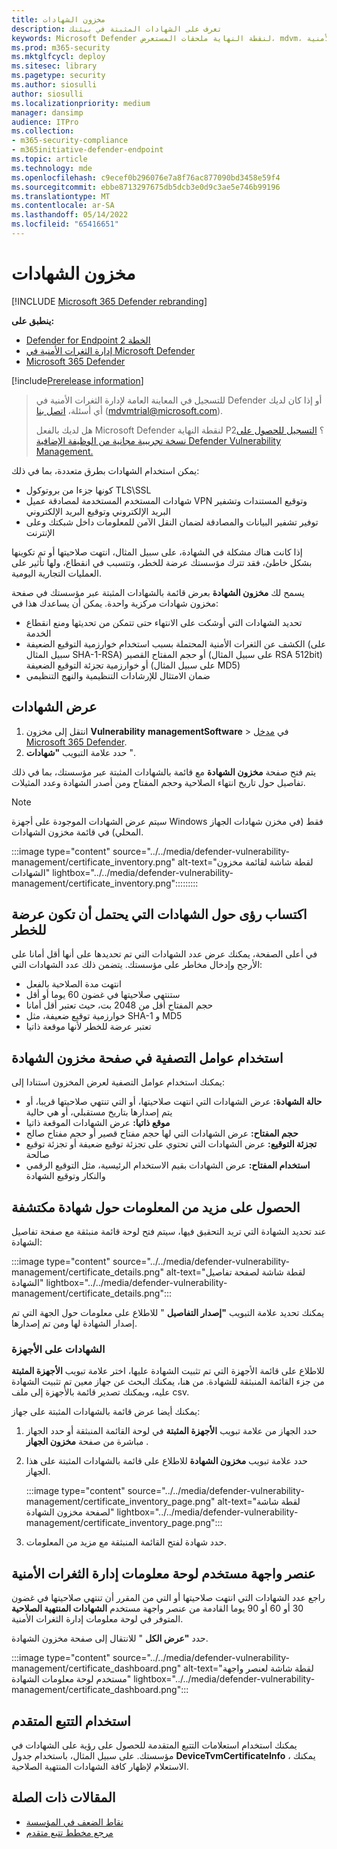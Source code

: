 ```yaml
---
title: مخزون الشهادات
description: تعرف على الشهادات المثبتة في بيئتك
keywords: Microsoft Defender لنقطة النهاية ملحقات المستعرض، mdvm، إدارة الثغرات الأمنية
ms.prod: m365-security
ms.mktglfcycl: deploy
ms.sitesec: library
ms.pagetype: security
ms.author: siosulli
author: siosulli
ms.localizationpriority: medium
manager: dansimp
audience: ITPro
ms.collection:
- m365-security-compliance
- m365initiative-defender-endpoint
ms.topic: article
ms.technology: mde
ms.openlocfilehash: c9ecef0b296076e7a8f76ac877090bd3458e59f4
ms.sourcegitcommit: ebbe8713297675db5dcb3e0d9c3ae5e746b99196
ms.translationtype: MT
ms.contentlocale: ar-SA
ms.lasthandoff: 05/14/2022
ms.locfileid: "65416651"
---
```

# <a name="certificate-inventory"></a>مخزون الشهادات

[!INCLUDE [Microsoft 365 Defender rebranding](../../includes/microsoft-defender.md)]

**ينطبق على:**

- [Defender for Endpoint الخطة 2](https://go.microsoft.com/fwlink/?linkid=2154037)
- [إدارة الثغرات الأمنية في Microsoft Defender](index.yml)
- [Microsoft 365 Defender](https://go.microsoft.com/fwlink/?linkid=2118804)

[!include[Prerelease information](../../includes/prerelease.md)]

> للتسجيل في المعاينة العامة لإدارة الثغرات الأمنية في Defender أو إذا كان لديك أي أسئلة، [اتصل بنا](mailto:mdvmtrial@microsoft.com) (mdvmtrial@microsoft.com).
>
> هل لديك بالفعل Microsoft Defender لنقطة النهاية P2؟ [التسجيل للحصول على نسخة تجريبية مجانية من الوظيفة الإضافية Defender Vulnerability Management.](https://signup.microsoft.com/get-started/signup?products=5908ecaa-b8a7-4a04-b6c0-d44fd934b6f2)

يمكن استخدام الشهادات بطرق متعددة، بما في ذلك:

- كونها جزءا من بروتوكول TLS\SSL
- شهادات المستخدم المستخدمة لمصادقة عميل VPN وتوقيع المستندات وتشفير البريد الإلكتروني وتوقيع البريد الإلكتروني
- توفير تشفير البيانات والمصادقة لضمان النقل الآمن للمعلومات داخل شبكتك وعلى الإنترنت

إذا كانت هناك مشكلة في الشهادة، على سبيل المثال، انتهت صلاحيتها أو تم تكوينها بشكل خاطئ، فقد تترك مؤسستك عرضة للخطر، وتتسبب في انقطاع، ولها تأثير على العمليات التجارية اليومية.

يسمح لك **مخزون الشهادة** بعرض قائمة بالشهادات المثبتة عبر مؤسستك في صفحة مخزون شهادات مركزية واحدة. يمكن أن يساعدك هذا في:

- تحديد الشهادات التي أوشكت على الانتهاء حتى تتمكن من تحديثها ومنع انقطاع الخدمة
- الكشف عن الثغرات الأمنية المحتملة بسبب استخدام خوارزمية التوقيع الضعيفة (على سبيل المثال SHA-1-RSA) أو حجم المفتاح القصير (على سبيل المثال RSA 512bit) أو خوارزمية تجزئة التوقيع الضعيفة (على سبيل المثال MD5)
- ضمان الامتثال للإرشادات التنظيمية والنهج التنظيمي

## <a name="view-your-certificates"></a>عرض الشهادات

1. انتقل إلى مخزون **Vulnerability** **managementSoftware** >  في [مدخل Microsoft 365 Defender](https://security.microsoft.com).
2. حدد علامة التبويب **"شهادات** ".

يتم فتح صفحة **مخزون الشهادة** مع قائمة بالشهادات المثبتة عبر مؤسستك، بما في ذلك تفاصيل حول تاريخ انتهاء الصلاحية وحجم المفتاح ومن أصدر الشهادة وعدد المثيلات.

> [!Note]
> سيتم عرض الشهادات الموجودة على أجهزة Windows فقط (في مخزن شهادات الجهاز المحلي) في قائمة مخزون الشهادات.

   :::image type="content" source="../../media/defender-vulnerability-management/certificate_inventory.png" alt-text="لقطة شاشة لقائمة مخزون الشهادات" lightbox="../../media/defender-vulnerability-management/certificate_inventory.png":::::::::

## <a name="gain-insights-into-potentially-vulnerable-certificates"></a>اكتساب رؤى حول الشهادات التي يحتمل أن تكون عرضة للخطر

في أعلى الصفحة، يمكنك عرض عدد الشهادات التي تم تحديدها على أنها أقل أمانا على الأرجح وإدخال مخاطر على مؤسستك. يتضمن ذلك عدد الشهادات التي:

- انتهت مدة الصلاحية بالفعل
- ستنتهي صلاحيتها في غضون 60 يوما أو أقل
- حجم المفتاح أقل من 2048 بت، حيث تعتبر أقل أمانا
- خوارزمية توقيع ضعيفة، مثل SHA-1 و MD5
- تعتبر عرضة للخطر لأنها موقعة ذاتيا

## <a name="use-filters-on-the-certificate-inventory-page"></a>استخدام عوامل التصفية في صفحة مخزون الشهادة

يمكنك استخدام عوامل التصفية لعرض المخزون استنادا إلى:

- **حالة الشهادة:** عرض الشهادات التي انتهت صلاحيتها، أو التي تنتهي صلاحيتها قريبا، أو يتم إصدارها بتاريخ مستقبلي، أو هي حالية
- **موقع ذاتيا:** عرض الشهادات الموقعة ذاتيا
- **حجم المفتاح:** عرض الشهادات التي لها حجم مفتاح قصير أو حجم مفتاح صالح
- **تجزئة التوقيع:** عرض الشهادات التي تحتوي على تجزئة توقيع ضعيفة أو تجزئة توقيع صالحة
- **استخدام المفتاح:** عرض الشهادات بقيم الاستخدام الرئيسية، مثل التوقيع الرقمي والنكار وتوقيع الشهادة

## <a name="get-more-information-on-a-discovered-certificate"></a>الحصول على مزيد من المعلومات حول شهادة مكتشفة

عند تحديد الشهادة التي تريد التحقيق فيها، سيتم فتح لوحة قائمة منبثقة مع صفحة تفاصيل الشهادة:

   :::image type="content" source="../../media/defender-vulnerability-management/certificate_details.png" alt-text="لقطة شاشة لصفحة تفاصيل الشهادة" lightbox="../../media/defender-vulnerability-management/certificate_details.png":::

يمكنك تحديد علامة التبويب **"إصدار التفاصيل** " للاطلاع على معلومات حول الجهة التي تم إصدار الشهادة لها ومن تم إصدارها.

### <a name="certificates-on-devices"></a>الشهادات على الأجهزة

للاطلاع على قائمة الأجهزة التي تم تثبيت الشهادة عليها، اختر علامة تبويب **الأجهزة المثبتة** من جزء القائمة المنبثقة للشهادة. من هنا، يمكنك البحث عن جهاز معين تم تثبيت الشهادة عليه، ويمكنك تصدير قائمة بالأجهزة إلى ملف csv.

يمكنك أيضا عرض قائمة بالشهادات المثبتة على جهاز:

1. حدد الجهاز من علامة تبويب **الأجهزة المثبتة** في لوحة القائمة المنبثقة أو حدد الجهاز مباشرة من صفحة **مخزون الجهاز** .
2. حدد علامة تبويب **مخزون الشهادة** للاطلاع على قائمة بالشهادات المثبتة على هذا الجهاز.

   :::image type="content" source="../../media/defender-vulnerability-management/certificate_inventory_page.png" alt-text="لقطة شاشة لصفحة مخزون الشهادة" lightbox="../../media/defender-vulnerability-management/certificate_inventory_page.png":::

3. حدد شهادة لفتح القائمة المنبثقة مع مزيد من المعلومات.

## <a name="vulnerability-management-dashboard-widget"></a>عنصر واجهة مستخدم لوحة معلومات إدارة الثغرات الأمنية

راجع عدد الشهادات التي انتهت صلاحيتها أو التي من المقرر أن تنتهي صلاحيتها في غضون 30 أو 60 أو 90 يوما القادمة من عنصر واجهة مستخدم **الشهادات المنتهية الصلاحية** المتوفر في لوحة معلومات إدارة الثغرات الأمنية.

حدد **"عرض الكل** " للانتقال إلى صفحة مخزون الشهادة.

:::image type="content" source="../../media/defender-vulnerability-management/certificate_dashboard.png" alt-text="لقطة شاشة لعنصر واجهة مستخدم لوحة معلومات الشهادة" lightbox="../../media/defender-vulnerability-management/certificate_dashboard.png":::

## <a name="use-advanced-hunting"></a>استخدام التتبع المتقدم

يمكنك استخدام استعلامات التتبع المتقدمة للحصول على رؤية على الشهادات في مؤسستك. على سبيل المثال، باستخدام جدول **DeviceTvmCertificateInfo** ، يمكنك الاستعلام لإظهار كافة الشهادات المنتهية الصلاحية.

## <a name="related-articles"></a>المقالات ذات الصلة

- [نقاط الضعف في المؤسسة](tvm-weaknesses.md)
- [مرجع مخطط تتبع متقدم](../defender-endpoint/advanced-hunting-schema-reference.md)
